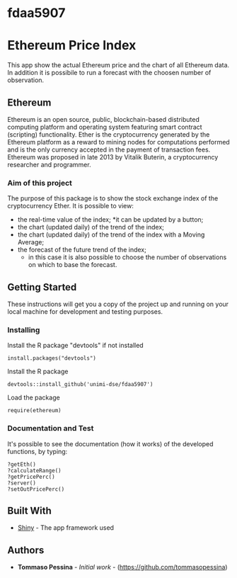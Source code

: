 # fdaa5907

# Ethereum Price Index

This app show the actual Ethereum price and the chart of all Ethereum data. In addition it is possibile to run a forecast with the choosen number of observation.

## Ethereum

Ethereum is an open source, public, blockchain-based distributed computing platform and operating system featuring smart contract (scripting) functionality.
Ether is the cryptocurrency generated by the Ethereum platform as a reward to mining nodes for computations performed and is the only currency accepted in the payment of transaction fees.
Ethereum was proposed in late 2013 by Vitalik Buterin, a cryptocurrency researcher and programmer.

### Aim of this project

The purpose of this package is to show the stock exchange index of the cryptocurrency Ether.
It is possible to view:
  * the real-time value of the index;
    *it can be updated by a button;
  * the chart (updated daily) of the trend of the index;
  * the chart (updated daily) of the trend of the index with a Moving Average;
  * the forecast of the future trend of the index;
    * in this case it is also possible to choose the number of observations on which to base the forecast.

## Getting Started

These instructions will get you a copy of the project up and running on your local machine for development and testing purposes.

### Installing

Install the R package "devtools" if not installed

```
install.packages("devtools")
```

Install the R package

```
devtools::install_github('unimi-dse/fdaa5907')
```

Load the package

```
require(ethereum)
```

### Documentation and Test


It's possible to see the documentation (how it works) of the developed functions, by typing:

```
?getEth()
?calculateRange()
?getPricePerc()
?server()
?setOutPricePerc()
```

## Built With

* [Shiny](https://shiny.rstudio.com/) - The app framework used


## Authors

* **Tommaso Pessina** - *Initial work* - (https://github.com/tommasopessina)
